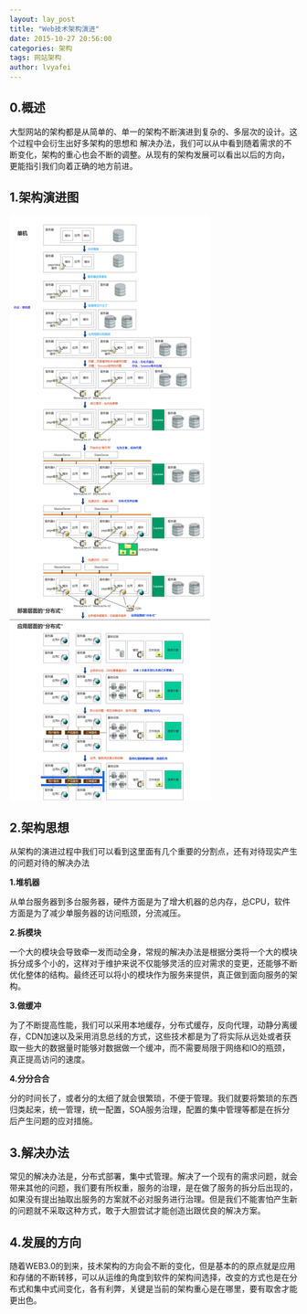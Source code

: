 ```yaml
---
layout: lay_post
title: "Web技术架构演进"
date: 2015-10-27 20:56:00
categories: 架构
tags: 网站架构
author: lvyafei
---
```


## 0.概述

大型网站的架构都是从简单的、单一的架构不断演进到复杂的、多层次的设计。这个过程中会衍生出好多架构的思想和
解决办法，我们可以从中看到随着需求的不断变化，架构的重心也会不断的调整。从现有的架构发展可以看出以后的方向，
更能指引我们向着正确的地方前进。
<!-- more -->

## 1.架构演进图

![架构](/images/架构/架构演进.png)

## 2.架构思想

从架构的演进过程中我们可以看到这里面有几个重要的分割点，还有对待现实产生的问题对待的解决办法

**1.堆机器**

从单台服务器到多台服务器，硬件方面是为了增大机器的总内存，总CPU，软件方面是为了减少单服务器的访问瓶颈，分流减压。

**2.拆模块**

一个大的模块会导致牵一发而动全身，常规的解决办法是根据分类将一个大的模块拆分成多个小的，这样对于维护来说不仅能够灵活的应对需求的变更，还能够不断优化整体的结构。最终还可以将小的模块作为服务来提供，真正做到面向服务的架构。

**3.做缓冲**

为了不断提高性能，我们可以采用本地缓存，分布式缓存，反向代理，动静分离缓存，CDN加速以及采用消息总线的方式，这些技术都是为了将实际从远处或者获取一些大的数据量时能够对数据做一个缓冲，而不需要局限于网络和IO的瓶颈，真正提高访问的速度。

**4.分分合合**

分的时间长了，或者分的太细了就会很繁琐，不便于管理。我们就要将繁琐的东西归类起来，统一管理，统一配置，SOA服务治理，配置的集中管理等都是在拆分后产生问题的应对措施。

## 3.解决办法

常见的解决办法是，分布式部署，集中式管理。解决了一个现有的需求问题，就会带来其他的问题，我们要有所权重，服务的治理，是在做了服务的拆分后出现的，如果没有提出抽取出服务的方案就不必对服务进行治理。但是我们不能害怕产生新的问题就不采取这种方式，敢于大胆尝试才能创造出跟优良的解决方案。

## 4.发展的方向

随着WEB3.0的到来，技术架构的方向会不断的变化，但是基本的的原点就是应用和存储的不断转移，可以从运维的角度到软件的架构间选择，改变的方式也是在分布式和集中式间变化，各有利弊，关键是当前的架构重心是在哪里，要有取舍才能更出色。